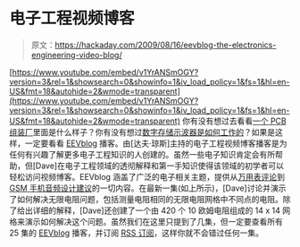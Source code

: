 # 电子工程视频博客

> 原文：<https://hackaday.com/2009/08/16/eevblog-the-electronics-engineering-video-blog/>

[https://www.youtube.com/embed/v1YrANSmOGY?version=3&rel=1&showsearch=0&showinfo=1&iv_load_policy=1&fs=1&hl=en-US&fmt=18&autohide=2&wmode=transparent](https://www.youtube.com/embed/v1YrANSmOGY?version=3&rel=1&showsearch=0&showinfo=1&iv_load_policy=1&fs=1&hl=en-US&fmt=18&autohide=2&wmode=transparent)
你有没有想过去看看[一个 PCB 组装厂](http://www.alternatezone.com/eevblog/?p=95)里面是什么样子？你有没有想过[数字存储示波器是如何工作的](http://www.alternatezone.com/eevblog/?p=101)？如果是这样，一定要看看 [EEVblog](http://www.alternatezone.com/eevblog/) 播客。由[达夫·琼斯]主持的电子工程视频博客播客是为任何有兴趣了解更多电子工程知识的人创建的。虽然一些电子知识肯定会有所帮助，但[Dave]在电子工程领域的透彻解释和第一手知识使得该领域的初学者可以轻松访问视频博客。EEVblog 涵盖了广泛的电子相关主题，提供从[万用表评论](http://www.alternatezone.com/eevblog/?p=112)到 [GSM 手机音频设计建议](http://www.alternatezone.com/eevblog/?p=138)的一切内容。在最新一集(如上所示)，[Dave]讨论并演示了如何解决无限电阻问题，包括测量电阻相同的无限电阻网格中不同点的电阻。除了给出详细的解释，[Dave]还创建了一个由 420 个 10 欧姆电阻组成的 14 x 14 网格来演示如何解决这个问题。虽然我们在这里只提到了几集，但一定要查看所有 25 集的 [EEVblog](http://www.alternatezone.com/eevblog/) 播客，并订阅 [RSS 订阅](http://www.alternatezone.com/eevblog/?feed=podcast)，这样你就不会错过任何一集。